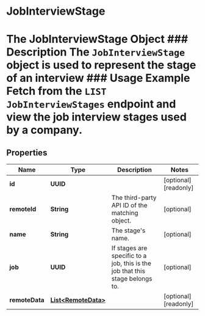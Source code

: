 

# JobInterviewStage

# The JobInterviewStage Object ### Description The `JobInterviewStage` object is used to represent the stage of an interview  ### Usage Example Fetch from the `LIST JobInterviewStages` endpoint and view the job interview stages used by a company.

## Properties

Name | Type | Description | Notes
------------ | ------------- | ------------- | -------------
**id** | **UUID** |  |  [optional] [readonly]
**remoteId** | **String** | The third-party API ID of the matching object. |  [optional]
**name** | **String** | The stage&#39;s name. |  [optional]
**job** | **UUID** | If stages are specific to a job, this is the job that this stage belongs to. |  [optional]
**remoteData** | [**List&lt;RemoteData&gt;**](RemoteData.md) |  |  [optional] [readonly]




